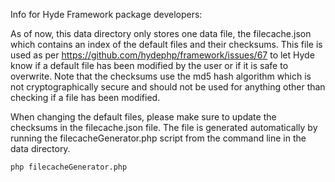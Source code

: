 Info for Hyde Framework package developers:

As of now, this data directory only stores one data file, the filecache.json which contains an index of the default files and their checksums. This file is used as per https://github.com/hydephp/framework/issues/67 to let Hyde know if a default file has been modified by the user or if it is safe to overwrite. Note that the checksums use the md5 hash algorithm which is not cryptographically secure and should not be used for anything other than checking if a file has been modified.

When changing the default files, please make sure to update the checksums in the filecache.json file.
The file is generated automatically by running the filecacheGenerator.php script from the command line in the data directory.

```bash
php filecacheGenerator.php
```